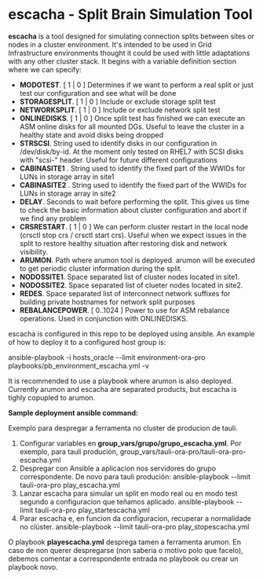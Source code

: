 # escacha - Split Brain Simulation Tool 
**escacha** is a tool designed for simulating connection splits between sites or nodes in a cluster environment. It's intended to be used in Grid Infrastructure environments thought it could be used with little adaptations with any other cluster stack. 
It begins with a variable definition section where we can specify:

* **MODOTEST**. [ 1 | 0 ] Determines if we want to perform a real split or just test our configuration and see what will be done
* **STORAGESPLIT**. [ 1 | 0 ] Include or exclude storage split test
* **NETWORKSPLIT**. [ 1 | 0 ] Include or exclude network split test
* **ONLINEDISKS**. [ 1 | 0 ] Once split test has finished we can execute an ASM online disks for all mounted DGs. Useful to leave the cluster in a healthy state and avoid disks being dropped
* **STRSCSI**. String used to identify disks in our configuration in /dev/disk/by-id. At the moment only tested on RHEL7 with SCSI disks with "scsi-" header. Useful for future different configurations
* **CABINASITE1** . String used to identify the fixed part of the WWIDs for LUNs in storage array in site1
* **CABINASITE2** . String used to identify the fixed part of the WWIDs for LUNs in storage array in site2
* **DELAY**. Seconds to wait before performing the split. This gives us time to check the basic information about cluster configuration and abort if we find any problem
* **CRSRESTART**. [ 1 | 0 ] We can perform cluster restart in the local node (crsctl stop crs / crsctl start crs). Useful when we expect issues in the split to restore healthy situation after restoring disk and network visibility.
* **ARUMON**. Path where arumon tool is deployed. arumon will be executed to get periodic cluster information during the split.
* **NODOSSITE1**. Space separated list of cluster nodes located in site1.
* **NODOSSITE2**. Space separated list of clueter nodes located in site2.
* **REDES**. Space separated list of interconnect network suffixes for building private hostnames for network split purposes
* **REBALANCEPOWER**. [ 0..1024 ] Power to use for ASM rebalance operations. Used in conjunction with ONLINEDISKS.

escacha is configured in this repo to be deployed using ansible. An example of how to deploy it to a configured host group is:

ansible-playbook -i hosts_oracle --limit environment-ora-pro playbooks/pb_environment_escacha.yml -v

It is recommended to use a playbook where arumon is also deployed. Currently arumon and escacha are separated products, but escacha is tighly copupled to arumon.

**Sample deployment ansible command:**

Exemplo para despregar a ferramenta no cluster de producion de tauli.

1. Configurar variables en **group_vars/grupo/grupo_escacha.yml**. Por exemplo, para tauli produción, group_vars/tauli-ora-pro/tauli-ora-pro-escacha.yml
1. Despregar con Ansible a aplicacion nos servidores do grupo correspondente. De novo para tauli produción:
ansible-playbook --limit tauli-ora-pro play_escacha.yml
1. Lanzar escacha para simular un split en modo real ou en modo test segundo a configuracion que teñamos aplicado.
ansible-playbook --limit tauli-ora-pro play_startescacha.yml
1. Parar escacha e, en funcion da configuracion, recuperar a normalidade no clúster.
ansible-playbook --limit tauli-ora-pro play_stopescacha.yml

O playbook **playescacha.yml** desprega tamen a ferramenta arumon. En caso de non querer despregarse (non saberia o motivo polo que facelo), debemos comentar a correspondente entrada no playbook ou crear un playbook novo.
